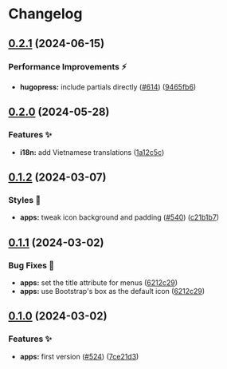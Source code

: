 # Changelog

## [0.2.1](https://github.com/hbstack/header/compare/modules/apps/v0.2.0...modules/apps/v0.2.1) (2024-06-15)


### Performance Improvements ⚡️

* **hugopress:** include partials directly ([#614](https://github.com/hbstack/header/issues/614)) ([9465fb6](https://github.com/hbstack/header/commit/9465fb634f2711058b664659dccb9ce42ef3ad00))

## [0.2.0](https://github.com/hbstack/header/compare/modules/apps/v0.1.2...modules/apps/v0.2.0) (2024-05-28)


### Features ✨

* **i18n:** add Vietnamese translations ([1a12c5c](https://github.com/hbstack/header/commit/1a12c5c6aa2e385b4b3e18cbea4e1c74a67690b4))

## [0.1.2](https://github.com/hbstack/header/compare/modules/apps/v0.1.1...modules/apps/v0.1.2) (2024-03-07)


### Styles 🎨

* **apps:** tweak icon background and padding ([#540](https://github.com/hbstack/header/issues/540)) ([c21b1b7](https://github.com/hbstack/header/commit/c21b1b71aa89a67e87f5341f05311fce9d31d7f6))

## [0.1.1](https://github.com/hbstack/header/compare/modules/apps/v0.1.0...modules/apps/v0.1.1) (2024-03-02)


### Bug Fixes 🐞

* **apps:** set the title attribute for menus ([6212c29](https://github.com/hbstack/header/commit/6212c29fff5cfe93013726ca6a063d95b7846247))
* **apps:** use Bootstrap's box as the default icon ([6212c29](https://github.com/hbstack/header/commit/6212c29fff5cfe93013726ca6a063d95b7846247))

## [0.1.0](https://github.com/hbstack/header/compare/modules/apps-v0.0.1...modules/apps/v0.1.0) (2024-03-02)


### Features ✨

* **apps:** first version ([#524](https://github.com/hbstack/header/issues/524)) ([7ce21d3](https://github.com/hbstack/header/commit/7ce21d39f40a2b02382faf7e8fb8e16a54e02031))
